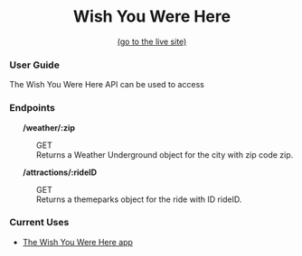 <h1 align="center">Wish You Were Here</h1>
<p align="center"><a href="https://contemptible.github.io/wish" target="_blank">(go to the live site)</a></p>

<h3>User Guide</h3>
<p>The Wish You Were Here API can be used to access</p>

<h3>Endpoints</h3>
<ul><strong>/weather/:zip</strong>
<ul>GET<br />
Returns a Weather Underground object for the city with zip code zip.</ul></ul>

<ul><strong>/attractions/:rideID</strong>
<ul>GET<br />
Returns a themeparks object for the ride with ID rideID.</ul></ul>

<h3>Current Uses</h3>
<ul><li><a href="https://github.com/contemptible/wish" target="_blank">The Wish You Were Here app</a></li></ul>